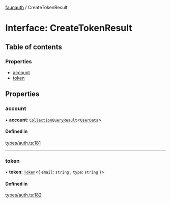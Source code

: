 [faunauth](../index.md) / CreateTokenResult

# Interface: CreateTokenResult

## Table of contents

### Properties

- [account](CreateTokenResult.md#account)
- [token](CreateTokenResult.md#token)

## Properties

### account

• **account**: [`CollectionQueryResult`](CollectionQueryResult.md)<[`UserData`](UserData.md)\>

#### Defined in

[types/auth.ts:181](https://github.com/alexnitta/faunauth/blob/bbbbd0c/src/types/auth.ts#L181)

___

### token

• **token**: [`Token`](Token.md)<{ `email`: `string` ; `type`: `string`  }\>

#### Defined in

[types/auth.ts:182](https://github.com/alexnitta/faunauth/blob/bbbbd0c/src/types/auth.ts#L182)
